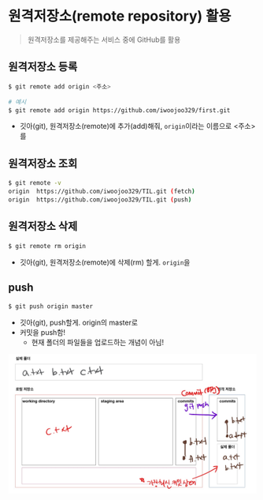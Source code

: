 # 원격저장소(remote repository) 활용

> 원격저장소를 제공해주는 서비스 중에 GitHub를 활용

## 원격저장소 등록

```bash
$ git remote add origin <주소>
```

```bash
# 예시
$ git remote add origin https://github.com/iwoojoo329/first.git
```

* 깃아(git), 원격저장소(remote)에 추가(add)해줘, `origin`이라는 이름으로 <주소>를

## 원격저장소 조회

```bash
$ git remote -v
origin  https://github.com/iwoojoo329/TIL.git (fetch)
origin  https://github.com/iwoojoo329/TIL.git (push)
```

## 원격저장소 삭제

```bash
$ git remote rm origin
```

* 깃아(git), 원격저장소(remote)에 삭제(rm) 할게. `origin`을

## push

```bash
$ git push origin master
```

* 깃아(git), push할게. origin의 master로
* 커밋을 push함!
  * 현재 폴더의 파일들을 업로드하는 개념이 아님!

![333](md-images/333.jpg)